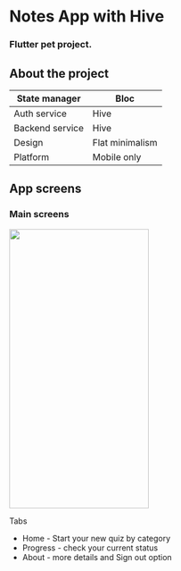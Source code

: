 # Notes App with Hive

### Flutter pet project.

## About the project

| State manager   | Bloc                                       |
|-----------------|--------------------------------------------|
| Auth service    | Hive                                       |
| Backend service | Hive                                       |
| Design          | Flat minimalism                            |
| Platform        | Mobile only                                |


## App screens
### Main screens

<img src="https://user-images.githubusercontent.com/36426291/179363474-2f5fc40d-3767-468e-aeee-0624d1def735.gif" width="250" height="500">

Tabs
- Home - Start your new quiz by category
- Progress - check your current status
- About - more details and Sign out option